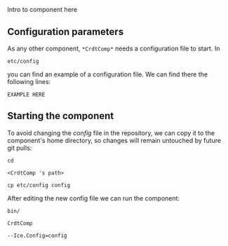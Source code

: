 ```
```
#
``` CrdtComp
```
Intro to component here


## Configuration parameters
As any other component,
``` *CrdtComp* ```
needs a configuration file to start. In

    etc/config

you can find an example of a configuration file. We can find there the following lines:

    EXAMPLE HERE


## Starting the component
To avoid changing the *config* file in the repository, we can copy it to the component's home directory, so changes will remain untouched by future git pulls:

    cd

``` <CrdtComp 's path> ```

    cp etc/config config

After editing the new config file we can run the component:

    bin/

```CrdtComp ```

    --Ice.Config=config
